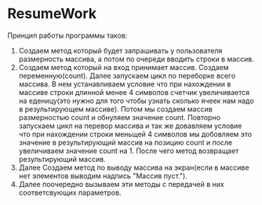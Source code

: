 # ResumeWork

Принцип работы программы таков:
1. Создаем метод который будет запрашивать у пользователя размерность массива, а потом по очереди вводить строки в массив.
2. Создаем метод который на вход принимает массив. Создаем переменную(count). Далее запускаем цикл по переборке всего массива. В нем устанавливаем условие что при нахождении в массиве строки длинной менее 4 символов счетчик увеличивается на еденицу(это нужно для того чтобы узнать сколько ячеек нам надо в результирующем массиве). Потом мы создаем массив размерностью count и обнуляем значение count. Повторно запускаем цикл на перевор массива и так же довавляем условие что при нахождении строки меньщей 4 символов мы добовляем это значение в результирующий массив на позицию count и после увеличиваем значение count на 1. После чего метод возвращает результирующий массив.
3. Далее Создаем метод по выводу массива на экран(если в массиве нет элементов выводим надпись "Массив пуст."). 
4. Далее поочередно вызываем эти методы с передачей в них соответсвующих параметров.
